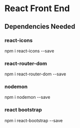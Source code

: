 # React Front End

## Dependencies Needed

### react-icons

npm i react-icons --save

### react-router-dom

npm i react-router-dom --save

### nodemon

npm i nodemon --save

### react bootstrap

npm i react-bootstrap --save

